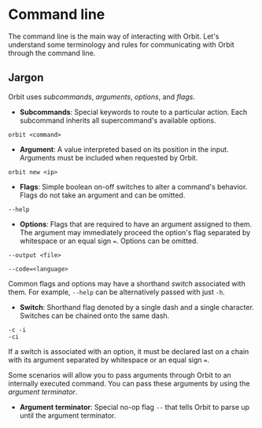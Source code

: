 # Command line

The command line is the main way of interacting with Orbit. Let's understand some terminology and rules for communicating with Orbit through the command line.

## Jargon

Orbit uses _subcommands_, _arguments_, _options_, and _flags_.

- __Subcommands__: Special keywords to route to a particular action. Each subcommand inherits all supercommand's available options.
```
orbit <command>
```

- __Argument__: A value interpreted based on its position in the input. Arguments must be included when requested by Orbit.
```
orbit new <ip>
```

- __Flags__: Simple boolean on-off switches to alter a command's behavior. Flags do not take an argument and can be omitted.
```
--help
```

- __Options__: Flags that are required to have an argument assigned to them. The argument may immediately proceed the option's flag separated by whitespace or an equal sign `=`. Options can be omitted.
```
--output <file>

--code=<language>
```

Common flags and options may have a shorthand _switch_ associated with them. For example, `--help` can be alternatively passed with just `-h`.

- __Switch__: Shorthand flag denoted by a single dash and a single character. Switches can be chained onto the same dash.
```
-c -i
-ci
```
If a switch is associated with an option, it must be declared last on a chain with its argument separated by whitespace or an equal sign `=`.

Some scenarios will allow you to pass arguments through Orbit to an internally executed command. You can pass these arguments by using the _argument terminator_.

- __Argument terminator__: Special no-op flag `--` that tells Orbit to parse up until the argument terminator.

